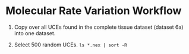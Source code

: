 # Molecular Rate Variation Workflow

1. Copy over all UCEs found in the complete tissue dataset (dataset 6a) into one dataset. 

2. Select 500 random UCEs. 
`ls *.nex | sort -R` 

